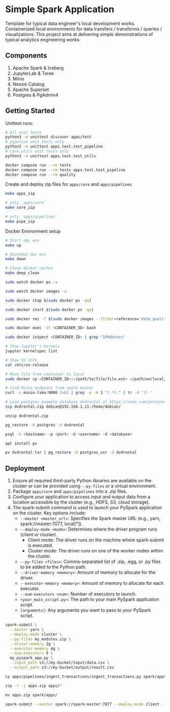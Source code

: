 # Simple Spark Application

Template for typical data engineer's local development works. Containerized local environments for data transfers / transforms / queries / visualizations. This project aims at delivering simple demonstrations of typical analytics engineering works.

## Components

1. Apache Spark & Iceberg
2. JupyterLab & Toree
3. Minio
4. Nessie Catalog
5. Apache Superset
6. Postgres & PgAdmin4

## Getting Started

Unittest runs:

```bash
# All unit tests
python3 -m unittest discover apps/test
# pipeline unit tests only
python3 -m unittest apps.test.test_pipeline
# core.utils unit tests only
python3 -m unittest apps.test.test_utils

docker compose run --rm tests
docker compose run --rm tests apps.test.test_pipeline
docker compose run --rm quality
```

Create and deploy zip files for `apps/core` and `apps/pipelines`

```bash
make apps_zip

# only `apps/core`
make core_zip

# only `apps/pipelines`
make pipe_zip
```

Docker Environment setup

```bash
# Start dev env
make up

# Shutdown dev env
make down

# Clean docker caches
make deep_clean

sudo watch docker ps -a

sudo watch docker images -a

sudo docker stop $(sudo docker ps -qa)

sudo docker start $(sudo docker ps -qa)

sudo docker rmi -f $(sudo docker images --filter=reference='data_quality_in_*' -qa)

sudo docker exec -it <CONTAINER_ID> bash

sudo docker inspect <CONTAINER_ID> | grep "IPAddress"

# Show Jupyter's kernels
jupyter kernelspec list

# Show OS info
cat /etc/os-release

# Move file from container to local
sudo docker cp <CONTAINER_ID>:</path/to/file/file.ext> </path/on/local/>

# Find Minio endpoint from spark master
curl -v minio-lake:9000 2>&1 | grep -o -m 1 "(.*)." | tr -d '() '

# Load postgres example database dvdrental at https://neon.com/postgresql/postgresql-getting-started/postgresql-sample-database
scp dvdrental.zip debian@192.168.1.11:/home/debian/

unzip dvdrental.zip

pg_restore -U postgres -d dvdrental

psql -h <hostname> -p <port> -U <username> -d <database>

apt install pv

pv dvdrental.tar | pg_restore -U postgres_usr -d dvdrental
```

## Deployment

1. Ensure all required third-party Python libraries are available on the cluster or can be provided using `--py-files` or a virtual environment.
2. Package `apps/core` and `apps/pipelines` into a .zip files.
3. Configure your application to access input and output data from a location accessible by the cluster (e.g., HDFS, S3, cloud storage).
4. The spark-submit command is used to launch your PySpark application on the cluster. Key options include:
    + `--master <master_url>`: Specifies the Spark master URL (e.g., yarn, spark://master:7077, local[*]).
    + `--deploy-mode <mode>`: Determines where the driver program runs (client or cluster).
        + Client mode: The driver runs on the machine where spark-submit is executed.
        + Cluster mode: The driver runs on one of the worker nodes within the cluster.
    + `--py-files <files>`: Comma-separated list of .zip, .egg, or .py files to be added to the Python path.
    + `--driver-memory <memory>`: Amount of memory to allocate for the driver.
    + `--executor-memory <memory>`: Amount of memory to allocate for each executor.
    + `--num-executors <num>`: Number of executors to launch.
    + `<your_main_script.py>`: The path to your main PySpark application script.
    + `[arguments]`: Any arguments you want to pass to your PySpark script.

```bash
spark-submit \
  --master yarn \
  --deploy-mode cluster \
  --py-files my_modules.zip \
  --driver-memory 2g \
  --executor-memory 4g \
  --num-executors 5 \
  my_pyspark_app.py \
  --input_path s3://my-bucket/input/data.csv \
  --output_path s3://my-bucket/output/result.csv

cp apps/pipelines/ingest_transactions/ingest_transactions.py spark/apps/

zip -r -j apps.zip apps/*

mv apps.zip spark/apps/

spark-submit --master spark://spark-master:7077 --deploy-mode client --py-files apps.zip main.py
```
